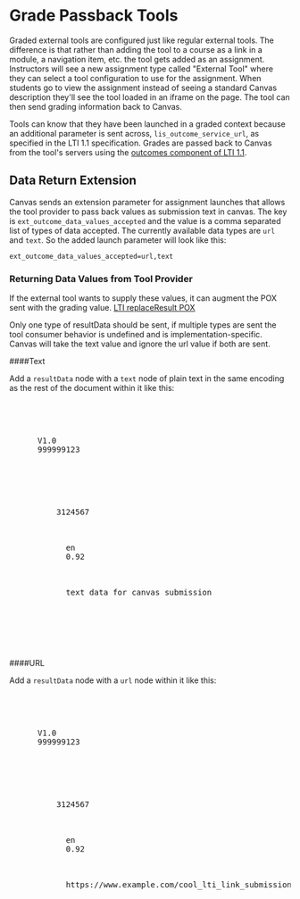Grade Passback Tools
====================

Graded external tools are configured just like regular external tools. The
difference is that rather than adding the tool to a course as a link in a
module, a navigation item, etc. the tool gets added as an assignment.
Instructors will see a new assignment type called "External Tool" where 
they can select a tool configuration to use for the assignment. When students
go to view the assignment instead of seeing a standard Canvas description
they'll see the tool loaded in an iframe on the page. The tool can then 
send grading information back to Canvas.

Tools can know that they have been launched in a graded context because
an additional parameter is sent across, `lis_outcome_service_url`,
as specified in the LTI 1.1 specification. Grades are passed back to Canvas 
from the tool's servers using the 
<a href="http://www.imsglobal.org/LTI/v1p1/ltiIMGv1p1.html#_Toc319560472">outcomes component of LTI 1.1</a>. 

## Data Return Extension

Canvas sends an extension parameter for assignment launches that allows the tool
provider to pass back values as submission text in canvas. 
The key is `ext_outcome_data_values_accepted` and the value is a comma separated list of 
types of data accepted. The currently available data types are `url` and `text`.
So the added launch parameter will look like this: 

`ext_outcome_data_values_accepted=url,text`

### Returning Data Values from Tool Provider
 
If the external tool wants to supply these values, it can augment the POX sent
with the grading value. <a href="http://www.imsglobal.org/LTI/v1p1/ltiIMGv1p1.html#_Toc319560473">LTI replaceResult POX</a>

Only one type of resultData should be sent, if multiple types are sent the tool 
consumer behavior is undefined and is implementation-specific. Canvas will take 
the text value and ignore the url value if both are sent.

####Text

Add a `resultData` node with a `text` node of plain text in the same encoding as 
the rest of the document within it like this:

<pre>
<?xml version = "1.0" encoding = "UTF-8"?>
<imsx_POXEnvelopeRequest xmlns="http://www.imsglobal.org/services/ltiv1p1/xsd/imsoms_v1p0">
  <imsx_POXHeader>
    <imsx_POXRequestHeaderInfo>
      <imsx_version>V1.0</imsx_version>
      <imsx_messageIdentifier>999999123</imsx_messageIdentifier>
    </imsx_POXRequestHeaderInfo>
  </imsx_POXHeader>
  <imsx_POXBody>
    <replaceResultRequest>
      <resultRecord>
        <sourcedGUID>
          <sourcedId>3124567</sourcedId>
        </sourcedGUID>
        <result>
          <resultScore>
            <language>en</language>
            <textString>0.92</textString>
          </resultScore>
          <!-- Added element -->
          <resultData>
            <text>text data for canvas submission</text>
          </resultData>
        </result>
      </resultRecord>
    </replaceResultRequest>
  </imsx_POXBody>
</imsx_POXEnvelopeRequest>
</pre>

####URL

Add a `resultData` node with a `url` node within it like this:

<pre>
<?xml version = "1.0" encoding = "UTF-8"?>
<imsx_POXEnvelopeRequest xmlns="http://www.imsglobal.org/services/ltiv1p1/xsd/imsoms_v1p0">
  <imsx_POXHeader>
    <imsx_POXRequestHeaderInfo>
      <imsx_version>V1.0</imsx_version>
      <imsx_messageIdentifier>999999123</imsx_messageIdentifier>
    </imsx_POXRequestHeaderInfo>
  </imsx_POXHeader>
  <imsx_POXBody>
    <replaceResultRequest>
      <resultRecord>
        <sourcedGUID>
          <sourcedId>3124567</sourcedId>
        </sourcedGUID>
        <result>
          <resultScore>
            <language>en</language>
            <textString>0.92</textString>
          </resultScore>
          <!-- Added element -->
          <resultData>
            <url>https://www.example.com/cool_lti_link_submission</url>
          </resultData>
        </result>
      </resultRecord>
    </replaceResultRequest>
  </imsx_POXBody>
</imsx_POXEnvelopeRequest>
</pre>
